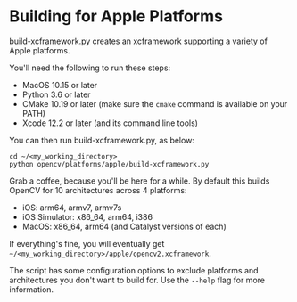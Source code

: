 # Building for Apple Platforms

build-xcframework.py creates an xcframework supporting a variety of Apple platforms.

You'll need the following to run these steps:
- MacOS 10.15 or later
- Python 3.6 or later
- CMake 10.19 or later (make sure the `cmake` command is available on your PATH)
- Xcode 12.2 or later (and its command line tools)

You can then run build-xcframework.py, as below:
```
cd ~/<my_working_directory>
python opencv/platforms/apple/build-xcframework.py
```

Grab a coffee, because you'll be here for a while. By default this builds OpenCV for 10 architectures across 4 platforms:

- iOS: arm64, armv7, armv7s
- iOS Simulator: x86_64, arm64, i386
- MacOS: x86_64, arm64 (and Catalyst versions of each)

If everything's fine, you will eventually get `~/<my_working_directory>/apple/opencv2.xcframework`.

The script has some configuration options to exclude platforms and architectures you don't want to build for. Use the `--help` flag for more information.

